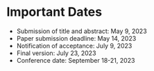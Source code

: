 # Important Dates

- Submission of title and abstract: May 9, 2023
- Paper submission deadline: May 14, 2023
- Notification of acceptance: July 9, 2023
- Final version: July 23, 2023
- Conference date: September 18-21, 2023

